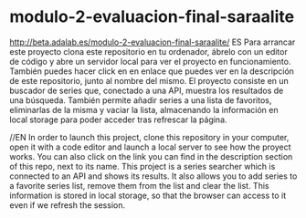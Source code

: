 # modulo-2-evaluacion-final-saraalite
 http://beta.adalab.es/modulo-2-evaluacion-final-saraalite/
ES
Para arrancar este proyecto clona este repositorio en tu ordenador, ábrelo con un editor de código y abre un servidor local para ver el proyecto en funcionamiento.
También puedes hacer click en en enlace que puedes ver en la descripción de este repositorio, junto al nombre del mismo.
El proyecto consiste en un buscador de series que, conectado a una API, muestra los resultados de una búsqueda. 
También permite añadir series a una lista de favoritos, eliminarlas de la misma y vaciar la lista, almacenando la información en local storage para poder acceder tras refrescar la página.


//EN
In order to launch this project, clone this repository in your computer, open it with a code editor and launch a local server to see how the proyect works.
You can also click on the link you can find in the description section of this repo, next to its name.
This project is a series searcher which is connected to an API and shows its results. 
It also allows you to add series to a favorite series list, remove them from the list and clear the list. This information is stored in local storage, so that the browser can access to it even if we refresh the session.

